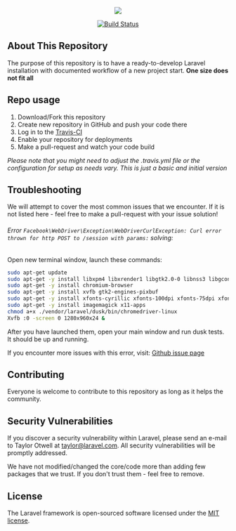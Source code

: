 <p align="center"><img src="https://laravel.com/assets/img/components/logo-laravel.svg"></p>

<p align="center">
<a href="https://travis-ci.org/ModestasV/laravel-ci-demo"><img src="https://travis-ci.org/ModestasV/laravel-ci-demo.svg?branch=master" alt="Build Status"></a>
</p>

## About This Repository

The purpose of this repository is to have a ready-to-develop Laravel installation with documented workflow of a new project start. **One size does not fit all**

## Repo usage

1. Download/Fork this repository
2. Create new repository in GitHub and push your code there
3. Log in to the [Travis-CI](https://travis-ci.com/)
4. Enable your repository for deployments
5. Make a pull-request and watch your code build

_Please note that you might need to adjust the .travis.yml file or the configuration for setup as needs vary. This is just a basic and initial version_

## Troubleshooting

We will attempt to cover the most common issues that we encounter. If it is not listed here - feel free to make a pull-request with your issue solution!

###### Error `Facebook\WebDriver\Exception\WebDriverCurlException: Curl error thrown for http POST to /session with params:` solving:

Open new terminal window, launch these commands:

```bash
sudo apt-get update
sudo apt-get -y install libxpm4 libxrender1 libgtk2.0-0 libnss3 libgconf-2-4
sudo apt-get -y install chromium-browser
sudo apt-get -y install xvfb gtk2-engines-pixbuf
sudo apt-get -y install xfonts-cyrillic xfonts-100dpi xfonts-75dpi xfonts-base xfonts-scalable
sudo apt-get -y install imagemagick x11-apps
chmod a+x ./vendor/laravel/dusk/bin/chromedriver-linux
Xvfb :0 -screen 0 1280x960x24 &
```

After you have launched them, open your main window and run dusk tests. It should be up and running.

If you encounter more issues with this error, visit: [Github issue page](https://github.com/laravel/dusk/issues/50)

## Contributing

Everyone is welcome to contribute to this repository as long as it helps the community.

## Security Vulnerabilities

If you discover a security vulnerability within Laravel, please send an e-mail to Taylor Otwell at taylor@laravel.com. All security vulnerabilities will be promptly addressed.

We have not modified/changed the core/code more than adding few packages that we trust. If you don't trust them - feel free to remove.

## License

The Laravel framework is open-sourced software licensed under the [MIT license](http://opensource.org/licenses/MIT).
